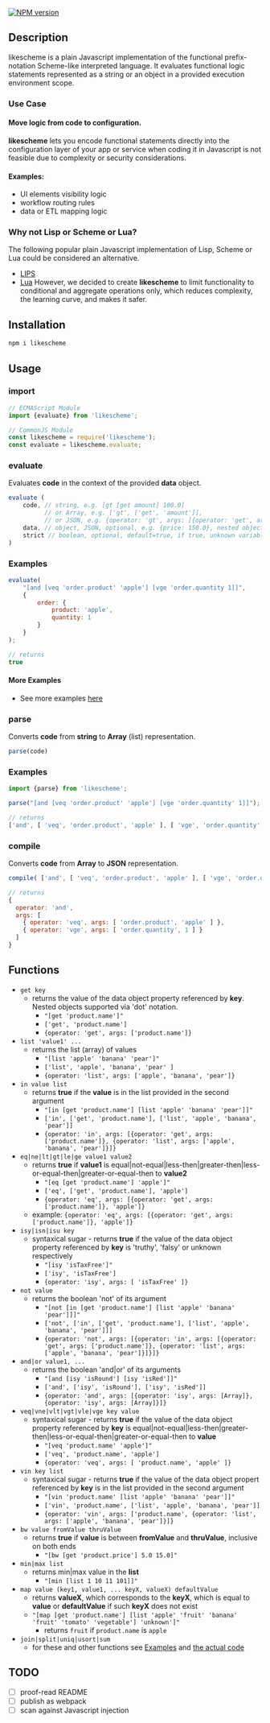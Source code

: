 [![NPM version][npm-image]][npm-url]

## Description
likescheme is a plain Javascript implementation of the functional prefix-notation Scheme-like interpreted language. It evaluates functional logic statements represented as a string or an object in a provided execution environment scope. 

### Use Case

#### Move logic from code to configuration.
__likescheme__ lets you encode functional statements directly into the configuration layer of your app or service when coding it in Javascript is not feasible due to complexity or security considerations.

#### Examples:
- UI elements visibility logic
- workflow routing rules
- data or ETL mapping logic

### Why not Lisp or Scheme or Lua?
The following popular plain Javascript implementation of Lisp, Scheme or Lua could be considered an alternative.
- [LIPS](https://lips.js.org/)
- [Lua](https://www.npmjs.com/package/lua-interpreter)
However, we decided to create __likescheme__ to limit functionality to conditional and aggregate operations only, which reduces complexity, the learning curve, and makes it safer. 

## Installation

```bash
npm i likescheme
```

## Usage

### import

```javascript
// ECMAScript Module
import {evaluate} from 'likescheme';

// CommonJS Module
const likescheme = require('likescheme');
const evaluate = likescheme.evaluate;
```

### evaluate

Evaluates __code__ in the context of the provided __data__ object.

```javascript
evaluate (
    code, // string, e.g. [gt [get amount] 100.0]
          // or Array, e.g. ['gt', ['get', 'amount']],
          // or JSON, e.g. {operator: 'gt', args: [{operator: 'get', args: ['amount']}, 100.0]}
    data, // object, JSON, optional, e.g. {price: 150.0}, nested objects and lists are supported (see examples)
    strict // boolean, optional, default=true, if true, unknown variable throws error, else they are set to undefined
)
```

### Examples

```javascript
evaluate(
    "[and [veq 'order.product' 'apple'] [vge 'order.quantity 1]]",
    {
        order: {
            product: 'apple',
            quantity: 1
        }
    }
);

// returns
true
```

#### More Examples
- See more examples [here](./examples)

### parse

Converts __code__ from __string__ to __Array__ (list) representation.

```javascript
parse(code)
```
### Examples

```javascript
import {parse} from 'likescheme';

parse("[and [veq 'order.product' 'apple'] [vge 'order.quantity' 1]]");

// returns
['and', [ 'veq', 'order.product', 'apple' ], [ 'vge', 'order.quantity', 1]]
```

### compile

Converts __code__ from __Array__ to __JSON__ representation.

```javascript
compile( ['and', [ 'veq', 'order.product', 'apple' ], [ 'vge', 'order.quantity', 1]]);

// returns
{
  operator: 'and',
  args: [
    { operator: 'veq', args: [ 'order.product', 'apple' ] },
    { operator: 'vge', args: [ 'order.quantity', 1 ] }
  ]
}
```

## Functions
- `get key`
  - returns the value of the data object property referenced by __key__. Nested objects supported via 'dot' notation.
      - `"[get 'product.name']"`
      - `['get', 'product.name']`
      - `{operator: 'get', args: ['product.name']}`
- `list 'value1' ... `
  - returns the list (array) of values
      - `"[list 'apple' 'banana' 'pear']"`
      - `['list', 'apple', 'banana', 'pear' ]`
      - `{operator: 'list', args: ['apple', 'banana', 'pear']}`
- `in value list`
  - returns __true__ if the __value__ is in the list provided in the second argument
      - `"[in [get 'product.name'] [list 'apple' 'banana' 'pear']]"`
      - `['in', ['get', 'product.name'], ['list', 'apple', 'banana', 'pear']]`
      - `{operator: 'in', args: [{operator: 'get', args:['product.name']}, {operator: 'list', args: ['apple', 'banana', 'pear']}]}`
- `eq|ne|lt|gt|le|ge value1 value2`
  - returns __true__ if __value1__ is equal|not-equal|less-then|greater-then|less-or-equal-then|greater-or-equal-then to __value2__
      - `"[eq [get 'product.name'] 'apple']"`
      - `['eq', ['get', 'product.name'], 'apple']`
      - `{operator: 'eq', args: [{operator: 'get', args: ['product.name']}, 'apple']}`
  - example: `{operator: 'eq', args: [{operator: 'get', args: ['product.name']}, 'apple']}`
- `isy|isn|isu key`
  - syntaxical sugar - returns __true__ if the value of the data object property referenced by __key__ is 'truthy', 'falsy' or unknown respectively
      - `"[isy 'isTaxFree']"`
      - `['isy', 'isTaxFree']`
      - `{operator: 'isy', args: [ 'isTaxFree' ]}`
- `not value`
  - returns the boolean 'not' of its argument
      - `"[not [in [get 'product.name'] [list 'apple' 'banana' 'pear']]]"`
      - `['not', ['in', ['get', 'product.name'], ['list', 'apple', 'banana', 'pear']]]`
      - `{operator: 'not', args: [{operator: 'in', args: [{operator: 'get', args: ['product.name']}, {operator: 'list', args: ['apple', 'banana', 'pear']}]}]}`
- `and|or value1, ...`
  - returns the boolean 'and|or' of its arguments
      - `"[and [isy 'isRound'] [isy 'isRed']]"`
      - `['and', ['isy', 'isRound'], ['isy', 'isRed']]`
      - `{operator: 'and', args: [{operator: 'isy', args: [Array]}, {operator: 'isy', args: [Array]}]}`
- `veq|vne|vlt|vgt|vle|vge key value`
  - syntaxical sugar - returns __true__ if the value of the data object property referenced by __key__ is equal|not-equal|less-then|greater-then|less-or-equal-then|greater-or-equal-then to __value__
      - `"[veq 'product.name' 'apple']"`
      - `['veq', 'product.name', 'apple']`
      - `{operator: 'veq', args: [ 'product.name', 'apple' ]}`
- `vin key list`
  - syntaxical sugar - returns __true__ if the value of the data object propert referenced by __key__ is in the list provided in the second argument
      - `"[vin 'product.name' [list 'apple' 'banana' 'pear']]"`
      - `['vin', 'product.name', ['list', 'apple', 'banana', 'pear']]`
      - `{operator: 'vin', args: ['product.name', {operator: 'list', args: ['apple', 'banana', 'pear']}]}`
- `bw value fromValue thruValue`
    - returns __true__ if __value__ is between __fromValue__ and __thruValue__, inclusive on both ends
      - `"[bw [get 'product.price'] 5.0 15.0]"`
- `min|max list`
    - returns min|max value in the __list__
      - `"[min [list 1 10 11 101]]"`
- `map value (key1, value1, ... keyX, valueX) defaultValue`
    - returns __valueX__, which corresponds to the __keyX__, which is equal to __value__ or __defaultValue__ if such __keyX__ does not exist
    - `"[map [get 'product.name'] [list 'apple' 'fruit' 'banana' 'fruit' 'tomato' 'vegetable'] 'unknown']"`
        - returns `fruit` if `product.name` is `apple`
- `join|split|uniq|usort|sum`
    - for these and other functions see [Examples](./examples) and [the actual code](./interpreter.cjs)

## TODO
- [ ] proof-read README
- [ ] publish as webpack
- [ ] scan against Javascript injection

[npm-url]: https://www.npmjs.com/package/likescheme
[npm-image]: https://img.shields.io/npm/v/likescheme.svg
